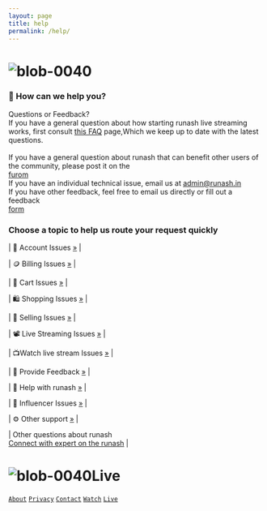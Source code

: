 ```yaml
---
layout: page 
title: help
permalink: /help/ 
--- 
```

# ![blob-0040](https://user-images.githubusercontent.com/61916324/132724592-e5bef25e-36d9-4da8-bbc6-84a24183c8e2.png)


### 🤷 How can we help you?
Questions or Feedback?<br>
If you have a general question about how starting runash live streaming
works, first consult [this FAQ](https://runash.in/faq) page,Which we keep up to date with the latest
questions.<br>
<br>
If you have a general question about runash that can benefit other users of the community,
please post it on the <br>
[furom](https://runash.in/contact)<br>
If you have an individual technical issue, email us at admin@runash.in<br>
If you have other feedback, feel free to email us directly or fill out a feedback<br>
 [form](https://runash.in/feedback)

### Choose a topic to help us route your request quickly 

| 👤 Account Issues [»](https://runash.in/help) |

| 🪙 Billing Issues [»](https://runash.in/help) |

|  🧺 Cart Issues [»](https://runash.in/help) |

| 🛍️ Shopping Issues [»](https://runash.in/help) |

| 🛒 Selling Issues [»](https://runash.in/help) |

| 📽️ Live Streaming Issues [»](https://runash.in/help) |

| 📺Watch live stream Issues [»](https://runash.in/help) |

| 📝 Provide Feedback [»](https://runash.in/feedback) |

| 🤷 Help with runash [»](https://runash.in/help) |

| 👫 Influencer Issues [»](https://runash.in/influencer) |

| ⚙️ Other support [»](https://runash.in/support) |

| Other questions about runash <br>
[Connect with expert on the runash](https://) |

# ![blob-0040](https://user-images.githubusercontent.com/61916324/132724592-e5bef25e-36d9-4da8-bbc6-84a24183c8e2.png)Live 
[``About``](https://) [``Privacy``](https://) [``Contact``](https://) [``Watch``](https://) [``Live``](https://) 
